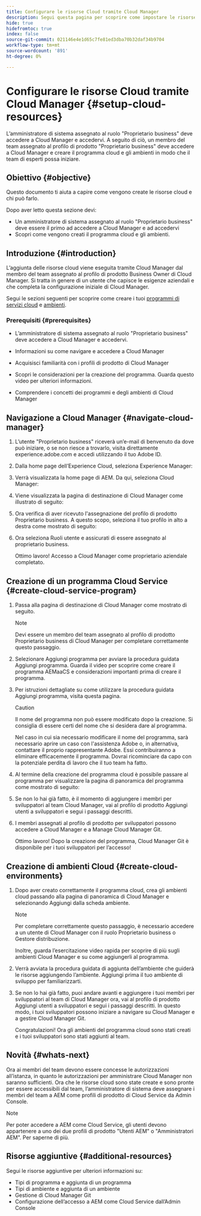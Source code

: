 ```yaml
---
title: Configurare le risorse Cloud tramite Cloud Manager
description: Segui questa pagina per scoprire come impostare le risorse di Cloud tramite Cloud Manager
hide: true
hidefromtoc: true
index: false
source-git-commit: 021146e4e1d65c7fe81ed3dba70b32daf34b9704
workflow-type: tm+mt
source-wordcount: '891'
ht-degree: 0%

---
```


# Configurare le risorse Cloud tramite Cloud Manager {#setup-cloud-resources}

L’amministratore di sistema assegnato al ruolo &quot;Proprietario business&quot; deve accedere a Cloud Manager e accedervi. A seguito di ciò, un membro del team assegnato al profilo di prodotto &quot;Proprietario business&quot; deve accedere a Cloud Manager e creare il programma cloud e gli ambienti in modo che il team di esperti possa iniziare.

## Obiettivo {#objective}

Questo documento ti aiuta a capire come vengono create le risorse cloud e chi può farlo.

Dopo aver letto questa sezione devi:

* Un amministratore di sistema assegnato al ruolo &quot;Proprietario business&quot; deve essere il primo ad accedere a Cloud Manager e ad accedervi
* Scopri come vengono creati il programma cloud e gli ambienti.

## Introduzione {#introduction}

L’aggiunta delle risorse cloud viene eseguita tramite Cloud Manager dal membro del team assegnato al profilo di prodotto Business Owner di Cloud Manager. Si tratta in genere di un utente che capisce le esigenze aziendali e che completa la configurazione iniziale di Cloud Manager.

Segui le sezioni seguenti per scoprire come creare i tuoi [programmi di servizi cloud](#create-cloud-service-program) e [ambienti](#create-cloud-environments).

### Prerequisiti {#prerequisites}

* L’amministratore di sistema assegnato al ruolo &quot;Proprietario business&quot; deve accedere a Cloud Manager e accedervi.

* Informazioni su come navigare e accedere a Cloud Manager

* Acquisisci familiarità con i profili di prodotto di Cloud Manager

* Scopri le considerazioni per la creazione del programma. Guarda questo video per ulteriori informazioni.

* Comprendere i concetti dei programmi e degli ambienti di Cloud Manager

## Navigazione a Cloud Manager {#navigate-cloud-manager}

1. L’utente &quot;Proprietario business&quot; riceverà un’e-mail di benvenuto da dove può iniziare, o se non riesce a trovarlo, visita direttamente experience.adobe.com e accedi utilizzando il tuo Adobe ID.

1. Dalla home page dell’Experience Cloud, seleziona Experience Manager:


1. Verrà visualizzata la home page di AEM. Da qui, seleziona Cloud Manager:


1. Viene visualizzata la pagina di destinazione di Cloud Manager come illustrato di seguito:


1. Ora verifica di aver ricevuto l&#39;assegnazione del profilo di prodotto Proprietario business. A questo scopo, seleziona il tuo profilo in alto a destra come mostrato di seguito:


1. Ora seleziona Ruoli utente e assicurati di essere assegnato al proprietario business.


   Ottimo lavoro! Accesso a Cloud Manager come proprietario aziendale completato.

## Creazione di un programma Cloud Service {#create-cloud-service-program}


1. Passa alla pagina di destinazione di Cloud Manager come mostrato di seguito.

   >[!NOTE]
   >Devi essere un membro del team assegnato al profilo di prodotto Proprietario business di Cloud Manager per completare correttamente questo passaggio.

1. Selezionare Aggiungi programma per avviare la procedura guidata Aggiungi programma. Guarda il video per scoprire come creare il programma AEMaaCS e considerazioni importanti prima di creare il programma.

1. Per istruzioni dettagliate su come utilizzare la procedura guidata Aggiungi programma, visita questa pagina.

   >[!CAUTION]
   >Il nome del programma non può essere modificato dopo la creazione. Si consiglia di essere certi del nome che si desidera dare al programma.

   Nel caso in cui sia necessario modificare il nome del programma, sarà necessario aprire un caso con l&#39;assistenza Adobe o, in alternativa, contattare il proprio rappresentante Adobe. Essi contribuiranno a eliminare efficacemente il programma. Dovrai ricominciare da capo con la potenziale perdita di lavoro che il tuo team ha fatto.

1. Al termine della creazione del programma cloud è possibile passare al programma per visualizzare la pagina di panoramica del programma come mostrato di seguito:

1. Se non lo hai già fatto, è il momento di aggiungere i membri per sviluppatori al team Cloud Manager, vai al profilo di prodotto Aggiungi utenti a sviluppatori e segui i passaggi descritti.

1. I membri assegnati al profilo di prodotto per sviluppatori possono accedere a Cloud Manager e a Manage Cloud Manager Git.


   Ottimo lavoro! Dopo la creazione del programma, Cloud Manager Git è disponibile per i tuoi sviluppatori per l’accesso!


## Creazione di ambienti Cloud {#create-cloud-environments}

1. Dopo aver creato correttamente il programma cloud, crea gli ambienti cloud passando alla pagina di panoramica di Cloud Manager e selezionando Aggiungi dalla scheda ambiente.

   >[!NOTE]
   >Per completare correttamente questo passaggio, è necessario accedere a un utente di Cloud Manager con il ruolo Proprietario business o Gestore distribuzione.

   Inoltre, guarda l’esercitazione video rapida per scoprire di più sugli ambienti Cloud Manager e su come aggiungerli al programma.

1. Verrà avviata la procedura guidata di aggiunta dell’ambiente che guiderà le risorse aggiungendo l’ambiente. Aggiungi prima il tuo ambiente di sviluppo per familiarizzarti.

1. Se non lo hai già fatto, puoi andare avanti e aggiungere i tuoi membri per sviluppatori al team di Cloud Manager ora, vai al profilo di prodotto Aggiungi utenti a sviluppatori e segui i passaggi descritti. In questo modo, i tuoi sviluppatori possono iniziare a navigare su Cloud Manager e a gestire Cloud Manager Git.


   Congratulazioni! Ora gli ambienti del programma cloud sono stati creati e i tuoi sviluppatori sono stati aggiunti al team.

## Novità {#whats-next}

Ora ai membri del team devono essere concesse le autorizzazioni all’istanza, in quanto le autorizzazioni per amministrare Cloud Manager non saranno sufficienti. Ora che le risorse cloud sono state create e sono pronte per essere accessibili dal team, l’amministratore di sistema deve assegnare i membri del team a AEM come profili di prodotto di Cloud Service da Admin Console.

>[!NOTE]
>Per poter accedere a AEM come Cloud Service, gli utenti devono appartenere a uno dei due profili di prodotto &quot;Utenti AEM&quot; o &quot;Amministratori AEM&quot;. Per saperne di più.

## Risorse aggiuntive {#additional-resources}

Segui le risorse aggiuntive per ulteriori informazioni su:

* Tipi di programma e aggiunta di un programma
* Tipi di ambiente e aggiunta di un ambiente
* Gestione di Cloud Manager Git
* Configurazione dell’accesso a AEM come Cloud Service dall’Admin Console
